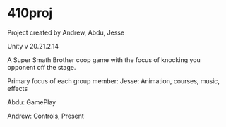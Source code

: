 # 410proj
Project created by Andrew, Abdu, Jesse

Unity v 20.21.2.14

A Super Smath Brother coop game with the focus of knocking you opponent off the stage.

Primary focus of each group member:
  Jesse: Animation, courses, music, effects

  Abdu: GamePlay

  Andrew: Controls, Present
